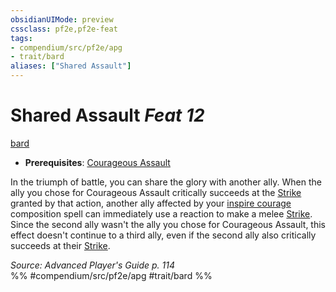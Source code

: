 ```yaml
---
obsidianUIMode: preview
cssclass: pf2e,pf2e-feat
tags:
- compendium/src/pf2e/apg
- trait/bard
aliases: ["Shared Assault"]
---
```

# Shared Assault  *Feat 12*  
[bard](../../Rules/traits/bard.md)  

- **Prerequisites**: [Courageous Assault](courageous-assault-apg.md)

In the triumph of battle, you can share the glory with another ally. When the ally you chose for Courageous Assault critically succeeds at the [Strike](../../Rules/actions/strike.md) granted by that action, another ally affected by your [inspire courage](../spells/inspire-courage.md) composition spell can immediately use a reaction to make a melee [Strike](../../Rules/actions/strike.md). Since the second ally wasn't the ally you chose for Courageous Assault, this effect doesn't continue to a third ally, even if the second ally also critically succeeds at their [Strike](../../Rules/actions/strike.md).

*Source: Advanced Player's Guide p. 114*  
%% #compendium/src/pf2e/apg #trait/bard %%